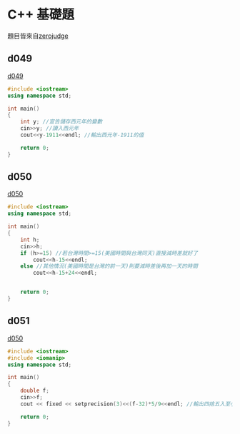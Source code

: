 # C++ 基礎題

題目皆來自[zerojudge](https://zerojudge.tw)

## d049
[d049](https://zerojudge.tw/ShowProblem?problemid=d049)

```cpp
#include <iostream>
using namespace std;

int main()
{
	int y; //宣告儲存西元年的變數
	cin>>y; //讀入西元年
	cout<<y-1911<<endl; //輸出西元年-1911的值

	return 0;
}
```

## d050
[d050](https://zerojudge.tw/ShowProblem?problemid=d050)

```cpp
#include <iostream>
using namespace std;

int main()
{
	int h;
	cin>>h;
	if (h>=15) //若台灣時間>=15(美國時間與台灣同天)直接減時差就好了
		cout<<h-15<<endl;
	else //其他情況(美國時間是台灣的前一天)則要減時差後再加一天的時間
		cout<<h-15+24<<endl;


	return 0;
}
```

## d051
[d050](https://zerojudge.tw/ShowProblem?problemid=d051)

```cpp
#include <iostream>
#include <iomanip>
using namespace std;

int main()
{
	double f;
	cin>>f;
	cout << fixed << setprecision(3)<<(f-32)*5/9<<endl; //輸出四捨五入至小數點後第三位的攝氏溫度

	return 0;
}


